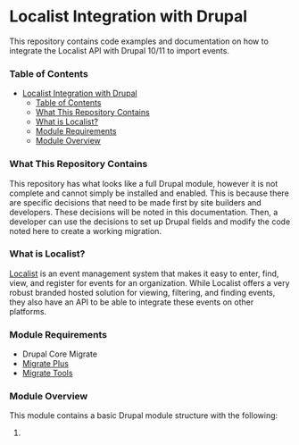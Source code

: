 # Localist Integration with Drupal
This repository contains code examples and documentation on how to integrate the Localist API with Drupal 10/11 to import events.

### Table of Contents

- [Localist Integration with Drupal](#localist-integration-with-drupal)
    - [Table of Contents](#table-of-contents)
    - [What This Repository Contains](#what-this-repository-contains)
    - [What is Localist?](#what-is-localist)
    - [Module Requirements](#module-requirements)
    - [Module Overview](#module-overview)

### What This Repository Contains

This repository has what looks like a full Drupal module, however it is not complete and cannot simply be installed and enabled. This is because there are specific decisions that need to be made first by site builders and developers. These decisions will be noted in this documentation. Then, a developer can use the decisions to set up Drupal fields and modify the code noted here to create a working migration.

### What is Localist?
[Localist](https://www.localist.com) is an event management system that makes it easy to enter, find, view, and register for events for an organization. While Localist offers a very robust branded hosted solution for viewing, filtering, and finding events, they also have an API to be able to integrate these events on other platforms.

### Module Requirements

* Drupal Core Migrate
* [Migrate Plus](https://www.drupal.org/project/migrate_plus)
* [Migrate Tools](https://www.drupal.org/project/migrate_tools)

### Module Overview
This module contains a basic Drupal module structure with the following:

1.
